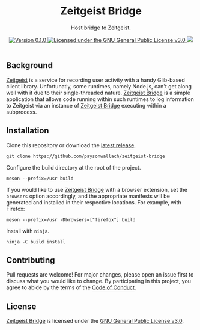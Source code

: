 <div align="center">
  <h1>Zeitgeist Bridge</h1>
  <p>Host bridge to Zeitgeist.</p>
  <a href="https://github.com/paysonwallach/zeitgeist-bridge/releases/latest">
    <img alt="Version 0.1.0" src="https://img.shields.io/badge/version-0.1.0-red.svg?cacheSeconds=2592000&style=flat-square" />
  </a>
  <a href="https://github.com/paysonwallach/zeitgeist-bridge/blob/master/LICENSE" target="\_blank">
    <img alt="Licensed under the GNU General Public License v3.0" src="https://img.shields.io/github/license/paysonwallach/zeitgeist-bridge?style=flat-square" />
  <a href=https://buymeacoffee.com/paysonwallach>
    <img src=https://img.shields.io/badge/donate-Buy%20me%20a%20coffe-yellow?style=flat-square>
  </a>
  <br>
  <br>
</div>

## Background

[Zeitgeist](https://launchpad.net/zeitgeist-project) is a service for recording user activity with a handy Glib-based client library. Unfortunatly, some runtimes, namely Node.js, can't get along well with it due to their single-threaded nature. [Zeitgeist Bridge](https://github.com/paysonwallach/zeitgeist-bridge) is a simple application that allows code running within such runtimes to log information to Zeitgeist via an instance of [Zeitgeist Bridge](https://github.com/paysonwallach/zeitgeist-bridge) executing within a subprocess.

## Installation

Clone this repository or download the [latest release](https://github.com/paysonwallach/zeitgeist-bridge/releases/latest).

```shell
git clone https://github.com/paysonwallach/zeitgeist-bridge
```

Configure the build directory at the root of the project.

```shell
meson --prefix=/usr build
```

If you would like to use [Zeitgeist Bridge](https://github.com/paysonwallach/zeitgeist-bridge) with a browser extension, set the `browsers` option accordingly, and the appropriate manifests will be generated and installed in their respective locations. For example, with Firefox:

```
meson --prefix=/usr -Dbrowsers=["firefox"] build
```

Install with `ninja`.

```shell
ninja -C build install
```

## Contributing

Pull requests are welcome! For major changes, please open an issue first to discuss what you would like to change. By participating in this project, you agree to abide by the terms of the [Code of Conduct](https://github.com/paysonwallach/zeitgeist-bridge/blob/master/CODE_OF_CONDUCT.md).

## License

[Zeitgeist Bridge](https://github.com/paysonwallach/zeitgeist-bridge) is licensed under the [GNU General Public License v3.0](https://github.com/paysonwallach/zeitgeist-bridge/blob/master/LICENSE).
